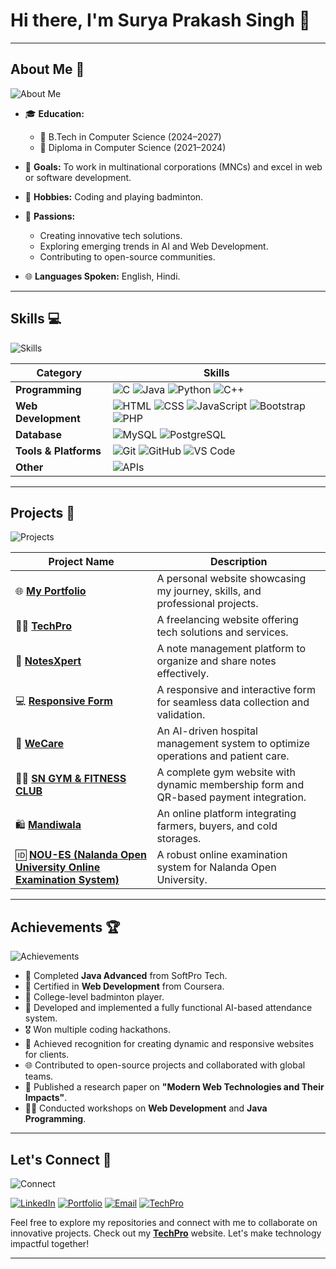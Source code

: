 # Hi there, I'm Surya Prakash Singh 👋

---

## About Me 🌟

![About Me](https://img.shields.io/badge/-About%20Me-blueviolet?style=for-the-badge&logo=aboutdotme)

- 🎓 **Education:**
  - 📘 B.Tech in Computer Science (2024–2027)
  - 📙 Diploma in Computer Science (2021–2024)

- 🚀 **Goals:** To work in multinational corporations (MNCs) and excel in web or software development.

- 🏸 **Hobbies:** Coding and playing badminton.

- 🌟 **Passions:**
  - Creating innovative tech solutions.
  - Exploring emerging trends in AI and Web Development.
  - Contributing to open-source communities.

- 🌐 **Languages Spoken:** English, Hindi.

---

## Skills 💻

![Skills](https://img.shields.io/badge/-Skills-green?style=for-the-badge&logo=codeforces&logoColor=white)

| **Category**       | **Skills**                                                                                  |
|---------------------|--------------------------------------------------------------------------------------------|
| **Programming**     | ![C](https://img.shields.io/badge/-C-blue?style=flat-square) ![Java](https://img.shields.io/badge/-Java-orange?style=flat-square) ![Python](https://img.shields.io/badge/-Python-blue?style=flat-square) ![C++](https://img.shields.io/badge/-C++-green?style=flat-square) |
| **Web Development** | ![HTML](https://img.shields.io/badge/-HTML-orange?style=flat-square) ![CSS](https://img.shields.io/badge/-CSS-blue?style=flat-square) ![JavaScript](https://img.shields.io/badge/-JavaScript-yellow?style=flat-square) ![Bootstrap](https://img.shields.io/badge/-Bootstrap-purple?style=flat-square) ![PHP](https://img.shields.io/badge/-PHP-blueviolet?style=flat-square) |
| **Database**        | ![MySQL](https://img.shields.io/badge/-MySQL-orange?style=flat-square) ![PostgreSQL](https://img.shields.io/badge/-PostgreSQL-blue?style=flat-square) |
| **Tools & Platforms**| ![Git](https://img.shields.io/badge/-Git-red?style=flat-square) ![GitHub](https://img.shields.io/badge/-GitHub-black?style=flat-square) ![VS Code](https://img.shields.io/badge/-VS%20Code-blue?style=flat-square) |
| **Other**           | ![APIs](https://img.shields.io/badge/-APIs-lightblue?style=flat-square) |

---

## Projects 🚧

![Projects](https://img.shields.io/badge/-Projects-ff69b4?style=for-the-badge&logo=google-lighthouse&logoColor=white)

| Project Name                          | Description                                                                 |
|---------------------------------------|-----------------------------------------------------------------------------|
| 🌐 [**My Portfolio**](https://suryaprakashsingh.netlify.app/)        | A personal website showcasing my journey, skills, and professional projects.     |
| 👨‍💻 [**TechPro**](https://teamtechpro.netlify.app)     | A freelancing website offering tech solutions and services.            |
| 📝 [**NotesXpert**](https://notesxpert.netlify.app) | A note management platform to organize and share notes effectively.    |
| 💻 [**Responsive Form**](https://responsiveform.netlify.app) | A responsive and interactive form for seamless data collection and validation.     |
| 🏥 [**WeCare**](https://wecarehospital.netlify.app)        | An AI-driven hospital management system to optimize operations and patient care.       |
| 🏋️‍♂️ [**SN GYM & FITNESS CLUB**](https://sngym.netlify.app/) | A complete gym website with dynamic membership form and QR-based payment integration.    |
| 🛍️ [**Mandiwala**](https://) | An online platform integrating farmers, buyers, and cold storages.     |
| 🆔 [**NOU-ES (Nalanda Open University Online Examination System)**](https://) | A robust online examination system for Nalanda Open University. |

---

## Achievements 🏆

![Achievements](https://img.shields.io/badge/-Achievements-yellowgreen?style=for-the-badge&logo=hackthebox&logoColor=white)

- 🏅 Completed **Java Advanced** from SoftPro Tech.
- 🏅 Certified in **Web Development** from Coursera.
- 🏸 College-level badminton player.
- 🌟 Developed and implemented a fully functional AI-based attendance system.
- 🎖️ Won multiple coding hackathons.
- 🥇 Achieved recognition for creating dynamic and responsive websites for clients.
- 🌐 Contributed to open-source projects and collaborated with global teams.
- 📜 Published a research paper on **"Modern Web Technologies and Their Impacts"**.
- 🧑‍🏫 Conducted workshops on **Web Development** and **Java Programming**.

---

## Let's Connect 🤝

![Connect](https://img.shields.io/badge/-Let's%20Connect-lightblue?style=for-the-badge&logo=connectdevelop&logoColor=white)

[![LinkedIn](https://img.shields.io/badge/LinkedIn-Connect-blue?style=for-the-badge&logo=linkedin)](https://www.linkedin.com/in/suryaprakashsingh96/)
[![Portfolio](https://img.shields.io/badge/Portfolio-Visit-brightgreen?style=for-the-badge&logo=aboutdotme)](https://suryaprakashsingh.netlify.app/)
[![Email](https://img.shields.io/badge/Email-Contact-red?style=for-the-badge&logo=gmail)](mailto:surya9792844645@gmail.com)
[![TechPro](https://img.shields.io/badge/TechPro-Explore-purple?style=for-the-badge&logo=user)](https://teamtechpro.netlify.app)

Feel free to explore my repositories and connect with me to collaborate on innovative projects. Check out my [**TechPro**](https://teamtechpro.netlify.app) website. Let's make technology impactful together!

---
